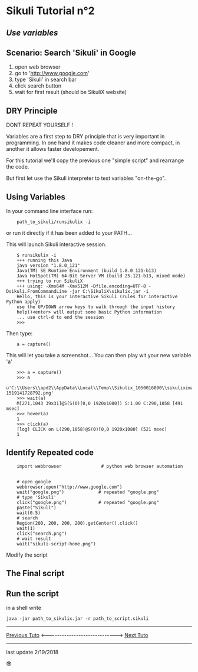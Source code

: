 
Sikuli Tutorial n°2
===================

*Use variables*
------------------------------------

Scenario: Search 'Sikuli' in Google
-------------------------

1. open web browser
2. go to 'http://www.google.com'
3. type 'Sikuli' in search bar
4. click search button
5. wait for first result (should be SikuliX website)

DRY Principle
-------------

DONT REPEAT YOURSELF !

Variables are a first step to DRY principle that is very important in programming.
In one hand it makes code cleaner and more compact, in another it allows faster developement.

For this tutorial we'll copy the previous one "simple script" and rearrange the code.

But first let use the Sikuli interpreter to test variables "on-the-go".

Using Variables
---------------

In your command line interface run:

		path_to_sikuli/runsikulix -i

or run it directly if it has been added to your PATH...

This will launch Sikuli interactive session.

		$ runsikulix -i
		+++ running this Java
		java version "1.8.0_121"
		Java(TM) SE Runtime Environment (build 1.8.0_121-b13)
		Java HotSpot(TM) 64-Bit Server VM (build 25.121-b13, mixed mode)
		+++ trying to run SikuliX
		+++ using: -Xms64M -Xmx512M -Dfile.encoding=UTF-8 -Dsikuli.FromCommandLine -jar C:\SikuliX\sikulix.jar -i
		Hello, this is your interactive Sikuli (rules for interactive Python apply)
		use the UP/DOWN arrow keys to walk through the input history
		help()<enter> will output some basic Python information
		... use ctrl-d to end the session
		>>>

Then type:

		a = capture()

This will let you take a screenshot... You can then play wit your new variable 'a'

		>>> a = capture()
		>>> a
		u'C:\\Users\\apd2\\AppData\\Local\\Temp\\Sikulix_1050016890\\sikuliximage-1519141728792.png'
		>>> wait(a)
		M[271,1043 39x31]@S(S(0)[0,0 1920x1080]) S:1.00 C:290,1058 [491 msec]
		>>> hover(a)
		1
		>>> click(a)
		[log] CLICK on L(290,1058)@S(0)[0,0 1920x1080] (521 msec)
		1

Identify Repeated code
----------------------

		import webbrowser               # python web browser automation


		# open google
		webbrowser.open("http://www.google.com")
		wait("google.png")             # repeated "google.png"
		# type 'Sikuli'
		click("google.png")            # repeated "google.png"
		paste("Sikuli")
		wait(0.5)
		# search
		Region(200, 200, 200, 200).getCenter().click()
		wait(1)
		click("search.png")
		# wait result
		wait("sikuli-script-home.png")

Modify the script


The Final script
----------------


Run the script
--------------

in a shell write

	java -jar path_to_sikulix.jar -r path_to_script.sikuli


___


[Previous Tuto]() <-----------------------------> [Next Tuto]()

___


last update 2/19/2018

:sunglasses:
